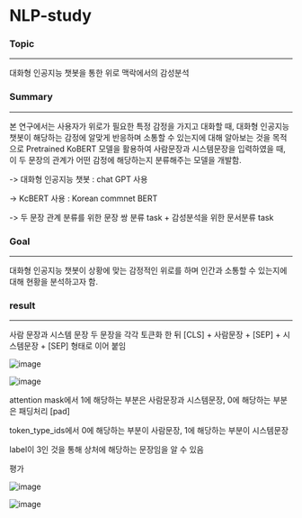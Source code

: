 # NLP-study

### Topic
<hr/>
대화형 인공지능 챗봇을 통한 위로 맥락에서의 감성분석

### Summary
<hr/>
본 연구에서는 사용자가 위로가 필요한 특정 감정을 가지고 대화할 때, 대화형 인공지능 챗봇이 해당하는 감정에 알맞게 반응하며 소통할 수 있는지에 대해 알아보는 것을 목적으로 Pretrained KoBERT 모델을 활용하여 사람문장과 시스템문장을 입력하였을 때, 이 두 문장의 관계가 어떤 감정에 해당하는지 분류해주는 모델을 개발함.
<br/>

-> 대화형 인공지능 챗봇 : chat GPT 사용

-> KcBERT 사용 : Korean commnet BERT

-> 두 문장 관계 분류를 위한 문장 쌍 분류 task + 감성분석을 위한 문서분류 task

### Goal
<hr/>
대화형 인공지능 챗봇이 상황에 맞는 감정적인 위로를 하며 인간과 소통할 수 있는지에 대해 현황을 분석하고자 함.


### result
<hr/>
사람 문장과 시스템 문장 두 문장을 각각 토큰화 한 뒤 [CLS] + 사람문장 + [SEP] + 시스템문장 + [SEP] 형태로 이어 붙임
<br/>

![image](https://user-images.githubusercontent.com/100950656/223348433-0464125e-4863-4896-977b-c6f2ab708196.png)

![image](https://user-images.githubusercontent.com/100950656/223348506-1b2d4109-8bfb-4c05-bd40-47b161d2d833.png)


attention mask에서 1에 해당하는 부분은 사람문장과 시스템문장, 0에 해당하는 부분은 패딩처리 [pad]

token_type_ids에서 0에 해당하는 부분이 사람문장, 1에 해당하는 부분이 시스템문장

label이 3인 것을 통해 상처에 해당하는 문장임을 알 수 있음

평가

![image](https://user-images.githubusercontent.com/100950656/223348571-063a51f2-0d93-465e-a43d-517449eaeb1f.png)

![image](https://user-images.githubusercontent.com/100950656/223348530-2cb12c3f-ce9e-44ff-9aef-a79d3a069465.png)
